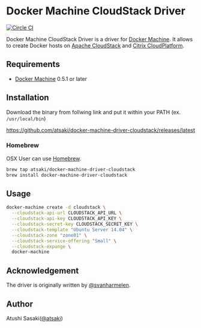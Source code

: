 # Docker Machine CloudStack Driver

[![Circle CI](https://circleci.com/gh/atsaki/docker-machine-driver-cloudstack.svg?style=svg)](https://circleci.com/gh/atsaki/docker-machine-driver-cloudstack)

Docker Machine CloudStack Driver is a driver for [Docker Machine](https://docs.docker.com/machine/).
It allows to create Docker hosts on [Apache CloudStack](https://cloudstack.apache.org/) and
[Citrix CloudPlatform](http://www.citrix.com/products/cloudplatform/overview.html).

## Requirements

* [Docker Machine](https://docs.docker.com/machine/) 0.5.1 or later

## Installation

Download the binary from follwing link and put it within your PATH (ex. `/usr/local/bin`)

https://github.com/atsaki/docker-machine-driver-cloudstack/releases/latest

### Homebrew

OSX User can use [Homebrew](http://brew.sh/).

```bash
brew tap atsaki/docker-machine-driver-cloudstack
brew install docker-machine-driver-cloudstack
```
## Usage

```bash
docker-machine create -d cloudstack \
  --cloudstack-api-url CLOUDSTACK_API_URL \
  --cloudstack-api-key CLOUDSTACK_API_KEY \
  --cloudstack-secret-key CLOUDSTACK_SECRET_KEY \
  --cloudstack-template "Ubuntu Server 14.04" \
  --cloudstack-zone "zone01" \
  --cloudstack-service-offering "Small" \
  --cloudstack-expunge \
  docker-machine
```

## Acknowledgement

The driver is originally written by [@svanharmelen](https://github.com/svanharmelen).

## Author

Atushi Sasaki([@atsaki](https://github.com/atsaki))
